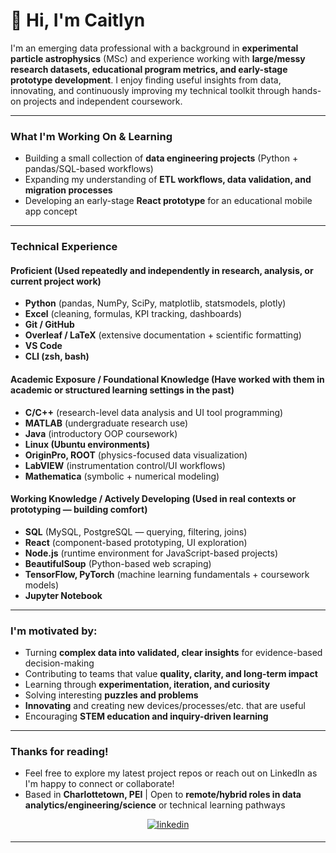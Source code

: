 
# 👋 Hi, I'm Caitlyn

I'm an emerging data professional with a background in **experimental particle astrophysics** (MSc) and experience working with **large/messy research datasets, educational program metrics, and early-stage prototype development**. I enjoy finding useful insights from data, innovating, and continuously improving my technical toolkit through hands-on projects and independent coursework. 

---

### What I'm Working On & Learning
- Building a small collection of **data engineering projects** (Python + pandas/SQL-based workflows)
- Expanding my understanding of **ETL workflows, data validation, and migration processes**
- Developing an early-stage **React prototype** for an educational mobile app concept

---

### Technical Experience

#### Proficient  (Used repeatedly and independently in research, analysis, or current project work)
- **Python** (pandas, NumPy, SciPy, matplotlib, statsmodels, plotly)  
- **Excel** (cleaning, formulas, KPI tracking, dashboards)  
- **Git / GitHub**  
- **Overleaf / LaTeX** (extensive documentation + scientific formatting)  
- **VS Code**  
- **CLI (zsh, bash)**  

#### Academic Exposure / Foundational Knowledge  (Have worked with them in academic or structured learning settings in the past)
- **C/C++** (research-level data analysis and UI tool programming)  
- **MATLAB** (undergraduate research use)  
- **Java** (introductory OOP coursework)  
- **Linux (Ubuntu environments)**  
- **OriginPro, ROOT** (physics-focused data visualization)  
- **LabVIEW** (instrumentation control/UI workflows)  
- **Mathematica** (symbolic + numerical modeling)  

#### Working Knowledge / Actively Developing  (Used in real contexts or prototyping — building comfort)
- **SQL** (MySQL, PostgreSQL — querying, filtering, joins)  
- **React** (component-based prototyping, UI exploration)  
- **Node.js** (runtime environment for JavaScript-based projects)  
- **BeautifulSoup** (Python-based web scraping)  
- **TensorFlow, PyTorch** (machine learning fundamentals + coursework models)  
- **Jupyter Notebook**  

---

### I'm motivated by:
- Turning **complex data into validated, clear insights** for evidence-based decision-making
- Contributing to teams that value **quality, clarity, and long-term impact**
- Learning through **experimentation, iteration, and curiosity**
- Solving interesting **puzzles and problems**
- **Innovating** and creating new devices/processes/etc. that are useful
- Encouraging **STEM education and inquiry-driven learning**

---

### Thanks for reading!
- Feel free to explore my latest project repos or reach out on LinkedIn as I'm happy to connect or collaborate!
- Based in **Charlottetown, PEI** | Open to **remote/hybrid roles in data analytics/engineering/science** or technical learning pathways
<div align="center"><a href="https://www.linkedin.com/in/cdarrach/" target="_blank">
<img src=https://img.shields.io/badge/linkedin-%231E77B5.svg?&style=for-the-badge&logo=linkedin&logoColor=white alt=linkedin style="margin-bottom: 5px;" />
</a>  
</div>  

---



  
